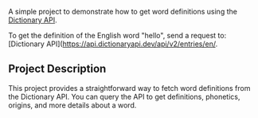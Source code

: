 A simple project to demonstrate how to get word definitions using the [Dictionary API](https://api.dictionaryapi.dev/api/v2/entries/en/<word>
).

To get the definition of the English word "hello", send a request to:  [Dictionary API]([https://api.dictionaryapi.dev/api/v2/entries/en/<word>](https://api.dictionaryapi.dev/api/v2/entries/en/hello).


## Project Description

This project provides a straightforward way to fetch word definitions from the Dictionary API. You can query the API to get definitions, phonetics, origins, and more details about a word.

